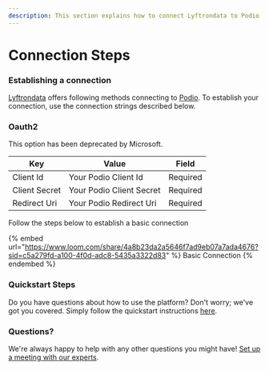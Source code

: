 ```yaml
---
description: This section explains how to connect Lyftrondata to Podio.
---
```


# Connection Steps

### Establishing a connection

[Lyftrondata](https://www.lyftrondata.com) offers following methods connecting to [Podio](https://www.lyftrondata.com/integration/marketing-analytics/podio/). To establish your connection, use the connection strings described below.

### Oauth2

This option has been deprecated by Microsoft.

| Key           | Value                    | Field    |
| ------------- | ------------------------ | -------- |
| Client Id     | Your Podio Client Id     | Required |
| Client Secret | Your Podio Client Secret | Required |
| Redirect Uri  | Your Podio Redirect Uri  | Required |

Follow the steps below to establish a basic connection

{% embed url="https://www.loom.com/share/4a8b23da2a5646f7ad9eb07a7ada4676?sid=c5a279fd-a100-4f0d-adc8-5435a3322d83" %}
Basic Connection
{% endembed %}

### Quickstart Steps

Do you have questions about how to use the platform? Don't worry; we've got you covered. Simply follow the quickstart instructions [here](./).

### Questions? <a href="#questions" id="questions"></a>

We're always happy to help with any other questions you might have! [Set up a meeting with our experts](https://www.lyftrondata.com/book-a-meeting/).
